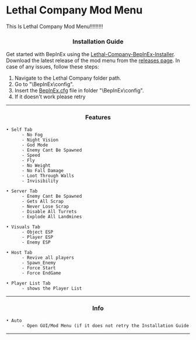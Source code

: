 # Lethal Company Mod Menu

This Is Lethal Company Mod Menu!!!!!!!!!

### <p align="center"> Installation Guide </p>

Get started with BepInEx using the [Lethal-Company-BepInEx-Installer](https://github.com/official-notfishvr/Lethal-Company-BepInEx-Installer). Download the latest release of the mod menu from the [releases page](https://github.com/official-notfishvr/Lethal-Company-Mod-Menu/releases). In case of any issues, follow these steps:


1. Navigate to the Lethal Company folder path.
2. Go to "\BepInEx\config".
3. Insert the [BepInEx.cfg](https://notfishvr.dev/cdn/BepInEx.cfg) file in folder "\BepInEx\config".
4. If it doesn't work please retry
-----
### <p align="center"> Features </p>

```
• Self Tab
      - No Fog
      - Night Vision
      - God Mode
      - Enemy Cant Be Spawned
      - Speed
      - Fly
      - No Weight
      - No Fall Damage
      - Loot Through Walls
      - Invisibility

• Server Tab
      - Enemy Cant Be Spawned
      - Gets All Scrap
      - Never Lose Scrap
      - Disable All Turrets
      - Explode All Landmines

• Visuals Tab
      - Object ESP
      - Player ESP
      - Enemy ESP

• Host Tab
      - Revive all players
      - Spawn_Enemy
      - Force Start
      - Force EndGame

• Player List Tab
      - shows the Player List
```
-----
### <p align="center"> Info </p>
```
• Auto
      - Open GUI/Mod Menu (if it does not retry the Installation Guide
```
-----
